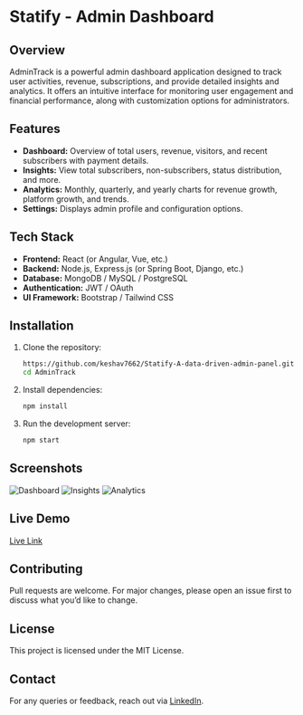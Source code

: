 # Statify - Admin Dashboard

## Overview
AdminTrack is a powerful admin dashboard application designed to track user activities, revenue, subscriptions, and provide detailed insights and analytics. It offers an intuitive interface for monitoring user engagement and financial performance, along with customization options for administrators.

## Features
- **Dashboard:** Overview of total users, revenue, visitors, and recent subscribers with payment details.
- **Insights:** View total subscribers, non-subscribers, status distribution, and more.
- **Analytics:** Monthly, quarterly, and yearly charts for revenue growth, platform growth, and trends.
- **Settings:** Displays admin profile and configuration options.

## Tech Stack
- **Frontend:** React (or Angular, Vue, etc.)
- **Backend:** Node.js, Express.js (or Spring Boot, Django, etc.)
- **Database:** MongoDB / MySQL / PostgreSQL
- **Authentication:** JWT / OAuth
- **UI Framework:** Bootstrap / Tailwind CSS

## Installation
1. Clone the repository:
   ```bash
   https://github.com/keshav7662/Statify-A-data-driven-admin-panel.git
   cd AdminTrack
   ```
2. Install dependencies:
   ```bash
   npm install
   ```
3. Run the development server:
   ```bash
   npm start
   ```

## Screenshots
![Dashboard](link-to-image)
![Insights](link-to-image)
![Analytics](link-to-image)

## Live Demo
[Live Link](your-live-demo-link)

## Contributing
Pull requests are welcome. For major changes, please open an issue first to discuss what you’d like to change.

## License
This project is licensed under the MIT License.

## Contact
For any queries or feedback, reach out via [LinkedIn](your-linkedin-profile).


